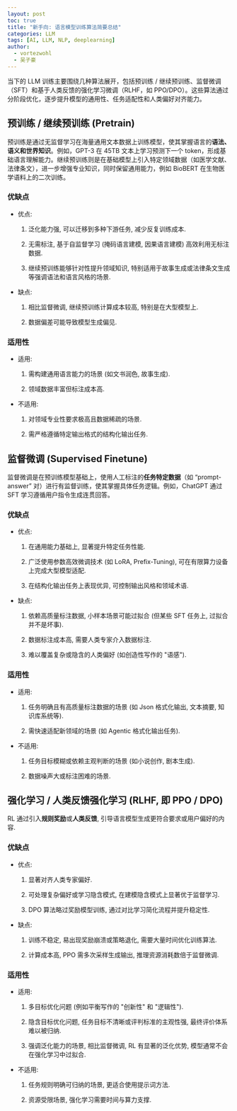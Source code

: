 ```yaml
---
layout: post
toc: true
title: "新手向: 语言模型训练算法简要总结"
categories: LLM
tags: [AI, LLM, NLP, deeplearning]
author:
  - vortezwohl
  - 吴子豪
---
```

当下的 LLM 训练主要围绕几种算法展开，包括预训练 / 继续预训练、监督微调（SFT）和基于人类反馈的强化学习微调（RLHF，如 PPO/DPO）。这些算法通过分阶段优化，逐步提升模型的通用性、任务适配性和人类偏好对齐能力。

## 预训练 / 继续预训练 (Pretrain)

预训练是通过无监督学习在海量通用文本数据上训练模型，使其掌握语言的**语法、语义和世界知识**。例如，GPT-3 在 45TB 文本上学习预测下一个 token，形成基础语言理解能力。继续预训练则是在基础模型上引入特定领域数据（如医学文献、法律条文），进一步增强专业知识，同时保留通用能力，例如 BioBERT 在生物医学语料上的二次训练。

### 优缺点

- 优点:

    1. 泛化能力强, 可以迁移到多种下游任务, 减少反复训练成本.

    2. 无需标注, 基于自监督学习 (掩码语言建模, 因果语言建模) 高效利用无标注数据.

    3. 继续预训练能够针对性提升领域知识, 特别适用于故事生成或法律条文生成等强调语法和语言风格的场景.

- 缺点:

    1. 相比监督微调, 继续预训练计算成本较高, 特别是在大型模型上.

    2. 数据偏差可能导致模型生成偏见.

### 适用性

- 适用:

    1. 需构建通用语言能力的场景 (如文书润色, 故事生成).

    2. 领域数据丰富但标注成本高.

- 不适用:

    1. 对领域专业性要求极高且数据稀疏的场景.

    2. 需严格遵循特定输出格式的结构化输出任务.

## 监督微调 (Supervised Finetune)

监督微调是在预训练模型基础上，使用人工标注的**任务特定数据**（如 “prompt-answer” 对）进行有监督训练，使其掌握具体任务逻辑。例如，ChatGPT 通过 SFT 学习遵循用户指令生成连贯回答。

### 优缺点

- 优点:

    1. 在通用能力基础上, 显著提升特定任务性能.

    2. 广泛使用参数高效微调技术 (如 LoRA, Prefix-Tuning), 可在有限算力设备上完成大型模型适配.

    3. 在结构化输出任务上表现优异, 可控制输出风格和领域术语.

- 缺点:

    1. 依赖高质量标注数据, 小样本场景可能过拟合 (但某些 SFT 任务上, 过拟合并不是坏事).

    2. 数据标注成本高, 需要人类专家介入数据标注.

    3. 难以覆盖复杂或隐含的人类偏好 (如创造性写作的 "语感").

### 适用性

- 适用:

    1. 任务明确且有高质量标注数据的场景 (如 Json 格式化输出, 文本摘要, 知识库系统等).

    2. 需快速适配新领域的场景 (如 Agentic 格式化输出任务).

- 不适用:

    1. 任务目标模糊或依赖主观判断的场景 (如小说创作, 剧本生成).

    2. 数据噪声大或标注困难的场景.

## 强化学习 / 人类反馈强化学习 (RLHF, 即 PPO / DPO)

RL 通过引入**规则奖励**或**人类反馈**, 引导语言模型生成更符合要求或用户偏好的内容.

### 优缺点

- 优点:

    1. 显著对齐人类专家偏好.

    2. 可处理复杂偏好或学习隐含模式, 在建模隐含模式上显著优于监督学习.

    3. DPO 算法略过奖励模型训练, 通过对比学习简化流程并提升稳定性.

- 缺点:

    1. 训练不稳定, 易出现奖励崩溃或策略退化, 需要大量时间优化训练算法.

    2. 计算成本高, PPO 需多次采样生成输出, 推理资源消耗数倍于监督微调.

### 适用性

- 适用:

    1. 多目标优化问题 (例如平衡写作的 "创新性" 和 "逻辑性").

    2. 隐含目标优化问题, 任务目标不清晰或评判标准的主观性强, 最终评价体系难以被归纳.

    3. 强调泛化能力的场景, 相比监督微调, RL 有显著的泛化优势, 模型通常不会在强化学习中过拟合.

- 不适用:

    1. 任务规则明确可归纳的场景, 更适合使用提示词方法.

    2. 资源受限场景, 强化学习需要时间与算力支撑.


